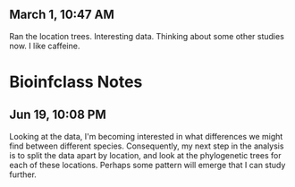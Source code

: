 
## March 1, 10:47 AM

Ran the location trees.
Interesting data.
Thinking about some other studies now.
I like caffeine.

# Bioinfclass Notes


## Jun 19, 10:08 PM

Looking at the data, I'm becoming interested in what differences we might find between different species.
Consequently, my next step in the analysis is to split the data apart by location, and look at the
phylogenetic trees for each of these locations.
Perhaps some pattern will emerge that I can study further.


